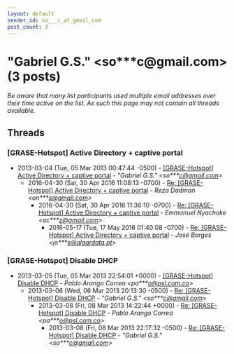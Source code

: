 ```yaml
---
layout: default
sender_id: so___c_at_gmail_com
post_count: 3
---
```


# "Gabriel G.S." <so***c<span>@</span>gmail.com> (3 posts)

_Be aware that many list participants used multiple email addresses over their time active on the list. As such this page may not contain all threads available._

## Threads

### [GRASE-Hotspot] Active Directory + captive portal
+ 2013-03-04 (Tue, 05 Mar 2013 00:47:44 -0500) - [[GRASE-Hotspot] Active Directory + captive portal](/archive/2013/03/2f112d828984f8af8a4edb7ee09abf4403a5887f2b59b566f254a892c0e7f2f2) - _"Gabriel G.S." \<so***c@gmail.com\>_
  + 2016-04-30 (Sat, 30 Apr 2016 11:08:13 -0700) - [Re: [GRASE-Hotspot] Active Directory + captive portal](/archive/2016/04/03fe8cbf02b09efa8cb817afd03ea25b32c5ce75206059d2e2d5b309e9819e2a) - _Reza Dadman \<on***s@gmail.com\>_
    + 2016-04-30 (Sat, 30 Apr 2016 11:36:10 -0700) - [Re: [GRASE-Hotspot] Active Directory + captive portal](/archive/2016/04/bae59492cf6b11f42f560c6fcde639bb6f3bb2d29844bfe50d440f17c3ef33f9) - _Emmanuel Nyachoke \<ac***z@gmail.com\>_
      + 2016-05-17 (Tue, 17 May 2016 01:40:08 -0700) - [Re: [GRASE-Hotspot] Active Directory + captive portal](/archive/2016/05/58fd4814ba84c6f74de6898cf373f9ade125f084a6cdb421cc621ead6dcadf63) - _José Borges \<jo***s@algardata.pt\>_

### [GRASE-Hotspot] Disable DHCP
+ 2013-03-05 (Tue, 05 Mar 2013 22:54:01 +0000) - [[GRASE-Hotspot] Disable DHCP](/archive/2013/03/9f2677dfff441b3af3a68794c50cdc9615b7c1ac037d37e890982ea5504b75a0) - _Pablo Arango Correa \<pa***o@psl.com.co\>_
  + 2013-03-06 (Wed, 06 Mar 2013 20:13:30 -0500) - [Re: [GRASE-Hotspot] Disable DHCP](/archive/2013/03/a2834a0850b7953c2ee30feedfbe4b32a30f2289741d8f4d0e6b68ea6f5d28b8) - _"Gabriel G.S." \<so***c@gmail.com\>_
    + 2013-03-08 (Fri, 08 Mar 2013 14:22:44 +0000) - [Re: [GRASE-Hotspot] Disable DHCP](/archive/2013/03/839ec3b5a91bf429a0210ba21748181fa803639285c1b82b00ad4f5c8c05f74e) - _Pablo Arango Correa \<pa***o@psl.com.co\>_
      + 2013-03-08 (Fri, 08 Mar 2013 22:17:32 -0500) - [Re: [GRASE-Hotspot] Disable DHCP](/archive/2013/03/52fee9411a59b19721f3c3fa3ecdb4260b304efa09344964fb8fd0b55c8c95d5) - _"Gabriel G.S." \<so***c@gmail.com\>_

